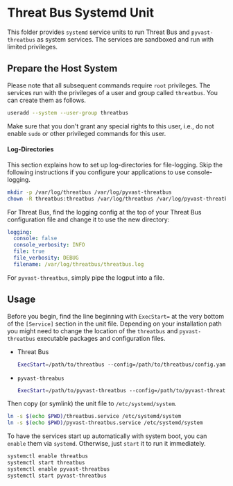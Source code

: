 Threat Bus Systemd Unit
=======================

This folder provides `systemd` service units to run Threat Bus and
`pyvast-threatbus` as system services. The services are sandboxed and run with
limited privileges.

## Prepare the Host System

Please note that all subsequent commands require `root` privileges. The services
run with the privileges of a user and group called `threatbus`. You can create
them as follows.

```bash
useradd --system --user-group threatbus
```

Make sure that you don't grant any special rights to this user, i.e., do not
enable `sudo` or other privileged commands for this user.

#### Log-Directories

This section explains how to set up log-directories for file-logging. Skip the
following instructions if you configure your applications to use console-logging.

```bash
mkdir -p /var/log/threatbus /var/log/pyvast-threatbus
chown -R threatbus:threatbus /var/log/threatbus /var/log/pyvast-threatbus
```

For Threat Bus, find the logging config at the top of your Threat Bus
configuration file and change it to use the new directory:

```yaml
logging:
  console: false
  console_verbosity: INFO
  file: true
  file_verbosity: DEBUG
  filename: /var/log/threatbus/threatbus.log
```

For `pyvast-threatbus`, simply pipe the logput into a file.

## Usage

Before you begin, find the line beginning with `ExecStart=` at the very bottom
of the `[Service]` section in the unit file. Depending on your installation path
you might need to change the location of the `threatbus` and `pyvast-threatbus`
executable packages and configuration files.

- Threat Bus
  ```bash
  ExecStart=/path/to/threatbus --config=/path/to/threatbus/config.yaml
  ```

- `pyvast-threabus`
  ```bash
  ExecStart=/path/to/pyvast-threatbus --config=/path/to/pyvast-threatbus/config.yaml
  ```

Then copy (or symlink) the unit file to `/etc/systemd/system`.

```bash
ln -s $(echo $PWD)/threatbus.service /etc/systemd/system
ln -s $(echo $PWD)/pyvast-threatbus.service /etc/systemd/system
```

To have the services start up automatically with system boot, you can `enable`
them via `systemd`. Otherwise, just `start` it to run it immediately.

```bash
systemctl enable threatbus
systemctl start threatbus
systemctl enable pyvast-threatbus
systemctl start pyvast-threatbus
```
